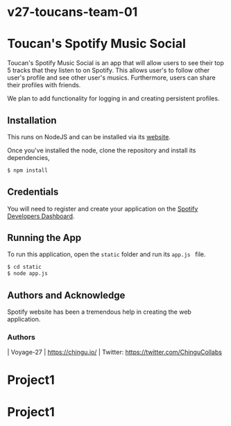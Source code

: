 # v27-toucans-team-01

# Toucan's Spotify Music Social

Toucan's Spotify Music Social is an app that will allow users to see their top 5 tracks that they listen to on Spotify. This allows user's to follow other user's profile and see other user's musics.  Furthermore, users can share their profiles with friends.


We plan to add functionality for logging in and creating persistent profiles. 

## Installation

This runs on NodeJS and can be installed via its [website](https://nodejs.org/en/). 

Once you've installed the node, clone the repository and install its dependencies,
```bash
$ npm install
```
## Credentials

You will need to register and create your application on the [Spotify Developers Dashboard](https://developer.spotify.com/).

## Running the App

To run this application, open the ```static``` folder and run its ```app.js ``` file.

```bash 
$ cd static
$ node app.js
```

## Authors and Acknowledge

Spotify website has been a tremendous help in creating the web application.

### Authors 











| Voyage-27 | https://chingu.io/ | Twitter: https://twitter.com/ChinguCollabs
# Project1
# Project1
